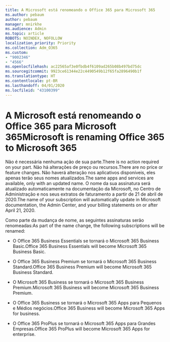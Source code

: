 ```yaml
---
title: A Microsoft está renomeando o Office 365 para Microsoft 365
ms.author: pebaum
author: pebaum
manager: mnirkhe
ms.audience: Admin
ms.topic: article
ROBOTS: NOINDEX, NOFOLLOW
localization_priority: Priority
ms.collection: Adm_O365
ms.custom:
- "9002346"
- "4566"
ms.openlocfilehash: ac22565af3e0fbdb4f6109ad265b08b497bd75dc
ms.sourcegitcommit: 9923ce61344e22c4490549b12f65fa2896490b1f
ms.translationtype: HT
ms.contentlocale: pt-BR
ms.lasthandoff: 04/01/2020
ms.locfileid: "43100399"
---
```

# <a name="microsoft-is-renaming-office-365-to-microsoft-365"></a><span data-ttu-id="47eb3-102">A Microsoft está renomeando o Office 365 para Microsoft 365</span><span class="sxs-lookup"><span data-stu-id="47eb3-102">Microsoft is renaming Office 365 to Microsoft 365</span></span>

<span data-ttu-id="47eb3-103">Não é necessária nenhuma ação de sua parte.</span><span class="sxs-lookup"><span data-stu-id="47eb3-103">There is no action required on your part.</span></span> <span data-ttu-id="47eb3-104">Não há alterações de preço ou recursos.</span><span class="sxs-lookup"><span data-stu-id="47eb3-104">There are no price or feature changes.</span></span> <span data-ttu-id="47eb3-105">Não haverá alteração nos aplicativos disponíveis, eles apenas terão seus nomes atualizados.</span><span class="sxs-lookup"><span data-stu-id="47eb3-105">The same apps and services are available, only with an updated name.</span></span> <span data-ttu-id="47eb3-106">O nome da sua assinatura será atualizado automaticamente na documentação da Microsoft, no Centro de Administração e nos seus extratos de faturamento a partir de 21 de abril de 2020.</span><span class="sxs-lookup"><span data-stu-id="47eb3-106">The name of your subscription will automatically update in Microsoft documentation, the Admin Center, and your billing statements on or after April 21, 2020.</span></span>

<span data-ttu-id="47eb3-107">Como parte da mudança de nome, as seguintes assinaturas serão renomeadas:</span><span class="sxs-lookup"><span data-stu-id="47eb3-107">As part of the name change, the following subscriptions will be renamed:</span></span>

- <span data-ttu-id="47eb3-108">O Office 365 Business Essentials se tornará o Microsoft 365 Business Basic.</span><span class="sxs-lookup"><span data-stu-id="47eb3-108">Office 365 Business Essentials will become Microsoft 365 Business Basic.</span></span>

- <span data-ttu-id="47eb3-109">O Office 365 Business Premium se tornará o Microsoft 365 Business Standard.</span><span class="sxs-lookup"><span data-stu-id="47eb3-109">Office 365 Business Premium will become Microsoft 365 Business Standard.</span></span>

- <span data-ttu-id="47eb3-110">O Microsoft 365 Business se tornará o Microsoft 365 Business Premium.</span><span class="sxs-lookup"><span data-stu-id="47eb3-110">Microsoft 365 Business will become Microsoft 365 Business Premium.</span></span>

- <span data-ttu-id="47eb3-111">O Office 365 Business se tornará o Microsoft 365 Apps para Pequenos e Médios negócios.</span><span class="sxs-lookup"><span data-stu-id="47eb3-111">Office 365 Business will become Microsoft 365 Apps for business.</span></span>

- <span data-ttu-id="47eb3-112">O Office 365 ProPlus se tornará o Microsoft 365 Apps para Grandes Empresas.</span><span class="sxs-lookup"><span data-stu-id="47eb3-112">Office 365 ProPlus will become Microsoft 365 Apps for enterprise.</span></span>
